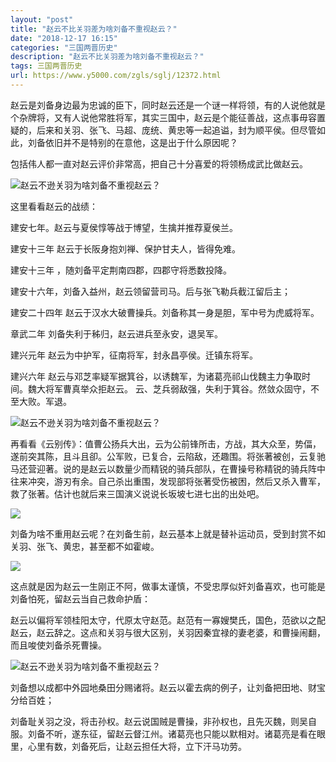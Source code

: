 ```yaml
---
layout: "post"
title: "赵云不比关羽差为啥刘备不重视赵云？"
date: "2018-12-17 16:15"
categories: "三国两晋历史"
description: "赵云不比关羽差为啥刘备不重视赵云？"
tags: 三国两晋历史
url: https://www.y5000.com/zgls/sglj/12372.html
---
```






赵云是刘备身边最为忠诚的臣下，同时赵云还是一个谜一样将领，有的人说他就是个杂牌将，又有人说他常胜将军，其实三国中，赵云是个能征善战，这点事毋容置疑的，后来和关羽、张飞、马超、庞统、黄忠等一起追谥，封为顺平侯。但尽管如此，刘备依旧并不是特别的在意他，这是出于什么原因呢？

包括伟人都一直对赵云评价非常高，把自己十分喜爱的将领杨成武比做赵云。

![赵云不逊关羽为啥刘备不重视赵云？](/uploads/allimg/170206/6-1F206113H3534.JPG)

这里看看赵云的战绩：

建安七年。赵云与夏侯惇等战于博望，生擒并推荐夏侯兰。

建安十三年 赵云于长阪身抱刘禅、保护甘夫人，皆得免难。

建安十三年 ，随刘备平定荆南四郡，四郡守将悉数投降。

建安十六年，刘备入益州，赵云领留营司马。后与张飞勒兵截江留后主；

建安二十四年 赵云于汉水大破曹操兵。刘备称其一身是胆，军中号为虎威将军。

章武二年 刘备失利于秭归，赵云进兵至永安，退吴军。

建兴元年 赵云为中护军，征南将军，封永昌亭侯。迁镇东将军。

建兴六年 赵云与邓芝率疑军据箕谷，以诱魏军，为诸葛亮祁山伐魏主力争取时间。魏大将军曹真举众拒赵云。 云、芝兵弱敌强，失利于箕谷。然敛众固守，不至大败。军退。

![赵云不逊关羽为啥刘备不重视赵云？](/uploads/allimg/170206/6-1F206113T31a.JPG)

再看看《云别传》：值曹公扬兵大出，云为公前锋所击，方战，其大众至，势偪，遂前突其陈，且斗且卻。公军败，已复合，云陷敌，还趣围。将张著被创，云复驰马还营迎著。说的是赵云以数量少而精锐的骑兵部队，在曹操号称精锐的骑兵阵中往来冲突，游刃有余。自己杀出重围，发现部将张著受伤被困，然后又杀入曹军，救了张著。估计也就后来三国演义说说长坂坡七进七出的出处吧。

![](/uploads/allimg/170206/6-1F206113950640.JPG)

刘备为啥不重用赵云呢？在刘备生前，赵云基本上就是替补运动员，受到封赏不如关羽、张飞、黄忠，甚至都不如霍峻。

![](https://img.y5000.com/uploads/allimg/170206/1142434H6-0.jpg)

这点就是因为赵云一生刚正不阿，做事太谨慎，不受忠厚似奸刘备喜欢，也可能是刘备怕死，留赵云当自己救命护盾：

赵云以偏将军领桂阳太守，代原太守赵范。赵范有一寡嫂樊氏，国色，范欲以之配赵云，赵云辞之。这点和关羽与很大区别，关羽因秦宜禄的妻老婆，和曹操闹翻，而且唆使刘备杀死曹操。

![赵云不逊关羽为啥刘备不重视赵云？](/uploads/allimg/170206/6-1F206114045302.JPG)

刘备想以成都中外园地桑田分赐诸将。赵云以霍去病的例子，让刘备把田地、财宝分给百姓；

刘备耻关羽之没，将击孙权。赵云说国贼是曹操，非孙权也，且先灭魏，则吴自服。刘备不听，遂东征，留赵云督江州。诸葛亮也只能以默相对。诸葛亮是看在眼里，心里有数，刘备死后，让赵云担任大将，立下汗马功劳。
